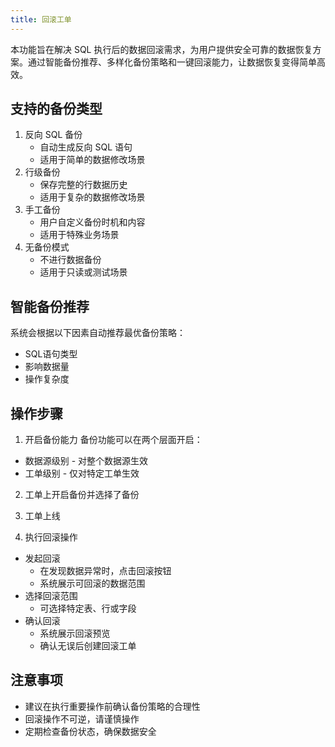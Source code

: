 ```yaml
---
title: 回滚工单
---
```


本功能旨在解决 SQL 执行后的数据回滚需求，为用户提供安全可靠的数据恢复方案。通过智能备份推荐、多样化备份策略和一键回滚能力，让数据恢复变得简单高效。

## 支持的备份类型
1. 反向 SQL 备份
   * 自动生成反向 SQL 语句
   * 适用于简单的数据修改场景
2. 行级备份
   * 保存完整的行数据历史
   * 适用于复杂的数据修改场景
3. 手工备份
   * 用户自定义备份时机和内容
   * 适用于特殊业务场景
4. 无备份模式
   * 不进行数据备份
   * 适用于只读或测试场景

## 智能备份推荐
系统会根据以下因素自动推荐最优备份策略：

* SQL语句类型
* 影响数据量
* 操作复杂度

## 操作步骤

1. 开启备份能力
备份功能可以在两个层面开启：

* 数据源级别 - 对整个数据源生效
* 工单级别 - 仅对特定工单生效

2. 工单上开启备份并选择了备份


3. 工单上线


4. 执行回滚操作

* 发起回滚
  * 在发现数据异常时，点击回滚按钮
  * 系统展示可回滚的数据范围
* 选择回滚范围
  * 可选择特定表、行或字段
* 确认回滚
  * 系统展示回滚预览
  * 确认无误后创建回滚工单


## 注意事项
* 建议在执行重要操作前确认备份策略的合理性
* 回滚操作不可逆，请谨慎操作
* 定期检查备份状态，确保数据安全